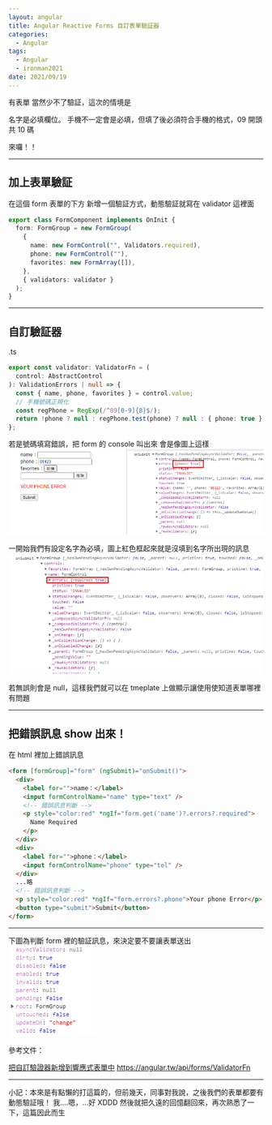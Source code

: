 ```yaml
---
layout: angular
title: Angular Reactive Forms 自訂表單驗証器
categories:
  - Angular
tags:
  - Angular
  - ironman2021
date: 2021/09/19
---
```


有表單 當然少不了驗証，這次的情境是

名字是必填欄位。
手機不一定會是必填，但填了後必須符合手機的格式，09 開頭 共 10 碼

來囉！！

---

## 加上表單驗証

在這個 form 表單的下方 新增一個驗証方式，動態驗証就寫在 validator 這裡面

```ts
export class FormComponent implements OnInit {
  form: FormGroup = new FormGroup(
    {
      name: new FormControl("", Validators.required),
      phone: new FormControl(""),
      favorites: new FormArray([]),
    },
    { validators: validator }
  );
}
```

---

## 自訂驗証器

.ts

```ts
export const validator: ValidatorFn = (
  control: AbstractControl
): ValidationErrors | null => {
  const { name, phone, favorites } = control.value;
  // 手機號碼正規化
  const regPhone = RegExp(/^09[0-9]{8}$/);
  return !phone ? null : regPhone.test(phone) ? null : { phone: true };
};
```

若是號碼填寫錯誤，把 form 的 console 叫出來 會是像圖上這樣
![](assets/images/ironman/ng_formValidator/rAf9BXH.png)



一開始我們有設定名字為必填，圖上紅色框起來就是沒填到名字所出現的訊息
![](assets/images/ironman/ng_formValidator/fG6ckyD.png)

若無誤則會是 null，這樣我們就可以在 tmeplate 上做顯示讓使用使知道表單哪裡有問題

---

## 把錯誤訊息 show 出來！

在 html 裡加上錯誤訊息

```html
<form [formGroup]="form" (ngSubmit)="onSubmit()">
  <div>
    <label for="">name：</label>
    <input formControlName="name" type="text" />
    <!-- 錯誤訊息判斷 -->
    <p style="color:red" *ngIf="form.get('name')?.errors?.required">
      Name Required
    </p>
  </div>
  <div>
    <label for="">phone：</label>
    <input formControlName="phone" type="tel" />
  </div>
  ...略
  <!-- 錯誤訊息判斷 -->
  <p style="color:red" *ngIf="form.errors?.phone">Your phone Error</p>
  <button type="submit">Submit</button>
</form>
```

---

下圖為判斷 form 裡的驗証訊息，來決定要不要讓表單送出
![](assets/images/ironman/ng_formValidator/HLirYwJ.png)

參考文件：

[把自訂驗證器新增到響應式表單中](https://angular.tw/guide/form-validation#adding-custom-validators-to-reactive-forms)
https://angular.tw/api/forms/ValidatorFn

---

小記：本來是有點懶的打這篇的，但前幾天，同事對我說，之後我們的表單都要有動態驗証哦！
我....嗯，...好 XDDD 然後就把久遠的回憶翻回來，再次熟悉了一下，這篇因此而生
